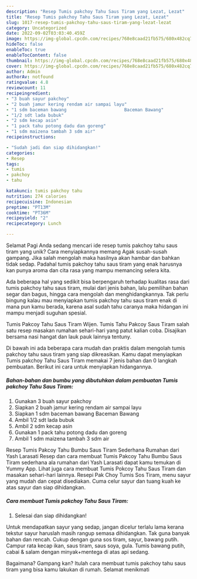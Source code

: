 ```yaml
---
description: "Resep Tumis pakchoy Tahu Saus Tiram yang Lezat, Lezat"
title: "Resep Tumis pakchoy Tahu Saus Tiram yang Lezat, Lezat"
slug: 1017-resep-tumis-pakchoy-tahu-saus-tiram-yang-lezat-lezat
category: Uncategorized
date: 2022-09-02T03:03:40.459Z
image: https://img-global.cpcdn.com/recipes/768e8caad21fb575/680x482cq70/tumis-pakchoy-tahu-saus-tiram-foto-resep-utama.jpg
hideToc: false
enableToc: true
enableTocContent: false
thumbnail: https://img-global.cpcdn.com/recipes/768e8caad21fb575/680x482cq70/tumis-pakchoy-tahu-saus-tiram-foto-resep-utama.jpg
cover: https://img-global.cpcdn.com/recipes/768e8caad21fb575/680x482cq70/tumis-pakchoy-tahu-saus-tiram-foto-resep-utama.jpg
author: Admin
authorAv: notfound
ratingvalue: 4.8
reviewcount: 11
recipeingredient:
- "3 buah sayur pakchoy"
- "2 buah jamur kering rendam air sampai layu"
- "1 sdm baceman bawang                      Baceman Bawang"
- "1/2 sdt lada bubuk"
- "2 sdm kecap asin"
- "1 pack tahu potong dadu dan goreng"
- "1 sdm maizena tambah 3 sdm air"
recipeinstructions:

- "Sudah jadi dan siap dihidangkan!"
categories:
- Resep
tags:
- tumis
- pakchoy
- tahu

katakunci: tumis pakchoy tahu 
nutrition: 274 calories
recipecuisine: Indonesian
preptime: "PT13M"
cooktime: "PT36M"
recipeyield: "2"
recipecategory: Lunch

---
```



Selamat Pagi Anda sedang mencari ide resep tumis pakchoy tahu saus tiram yang unik? Cara menyiapkannya memang Agak susah-susah gampang. Jika salah mengolah maka hasilnya akan hambar dan bahkan tidak sedap. Padahal tumis pakchoy tahu saus tiram yang enak harusnya kan punya aroma dan cita rasa yang mampu memancing selera kita.


Ada beberapa hal yang sedikit bisa berpengaruh terhadap kualitas rasa dari tumis pakchoy tahu saus tiram, mulai dari jenis bahan, lalu pemilihan bahan segar dan bagus, hingga cara mengolah dan menghidangkannya. Tak perlu bingung kalau mau menyiapkan tumis pakchoy tahu saus tiram enak di mana pun kamu berada, karena asal sudah tahu caranya maka hidangan ini mampu menjadi suguhan spesial.

Tumis Pakcoy Tahu Saus Tiram Wijen. Tumis Tahu Pakcoy Saus Tiram salah satu resep masakan rumahan sehari-hari yang patut kalian coba. Disajikan bersama nasi hangat dan lauk pauk lainnya tentuny.


Di bawah ini ada beberapa cara mudah dan praktis dalam mengolah tumis pakchoy tahu saus tiram yang siap dikreasikan. Kamu dapat menyiapkan Tumis pakchoy Tahu Saus Tiram memakai 7 jenis bahan dan 0 langkah pembuatan. Berikut ini cara untuk menyiapkan hidangannya.

<!--inarticleads1-->

##### Bahan-bahan dan bumbu yang dibutuhkan dalam pembuatan Tumis pakchoy Tahu Saus Tiram:

1. Gunakan 3 buah sayur pakchoy
1. Siapkan 2 buah jamur kering rendam air sampai layu
1. Siapkan 1 sdm baceman bawang                      Baceman Bawang
1. Ambil 1/2 sdt lada bubuk
1. Ambil 2 sdm kecap asin
1. Gunakan 1 pack tahu potong dadu dan goreng
1. Ambil 1 sdm maizena tambah 3 sdm air


Resep Tumis Pakcoy Tahu Bumbu Saus Tiram Sederhana Rumahan dari Yash Larasati Resep dan cara membuat Tumis Pakcoy Tahu Bumbu Saus Tiram sederhana ala rumahan dari Yash Larasati dapat kamu temukan di Yummy App. Lihat juga cara membuat Tumis Pokcoy Tahu Saus Tiram dan masakan sehari-hari lainnya. Resepi Pak Choy Tumis Sos Tiram, menu sayur yang mudah dan cepat disediakan. Cuma celur sayur dan tuang kuah ke atas sayur dan siap dihidangkan. 

<!--inarticleads2-->

##### Cara membuat Tumis pakchoy Tahu Saus Tiram:


1. Selesai dan siap dihidangkan!

Untuk mendapatkan sayur yang sedap, jangan dicelur terlalu lama kerana tekstur sayur haruslah masih rangup semasa dihidangkan. Tak guna banyak bahan dan rencah. Cukup dengan guna sos tiram, sayur, bawang putih. Campur rata kecap ikan, saus tiram, saus soya, gula. Tumis bawang putih, cabai &amp; salam dengan minyak+mentega di atas api sedang. 

Bagaimana? Gampang kan? Itulah cara membuat tumis pakchoy tahu saus tiram yang bisa kamu lakukan di rumah. Selamat menikmati
